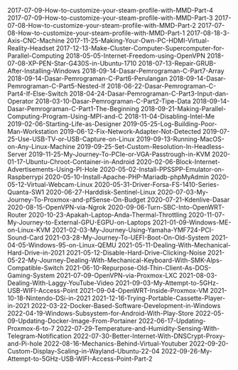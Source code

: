 2017-07-09-How-to-customize-your-steam-profile-with-MMD-Part-4
2017-07-09-How-to-customize-your-steam-profile-with-MMD-Part-3
2017-07-08-How-to-customize-your-steam-profile-with-MMD-Part-2
2017-07-08-How-to-customize-your-steam-profile-with-MMD-Part-1
2017-08-18-3-Axis-CNC-Machine
2017-11-25-Making-Your-Own-PC-HDMI-Virtual-Reality-Headset
2017-12-13-Make-Cluster-Computer-Supercomputer-for-Parallel-Computing
2018-05-05-Internet-Freedom-using-OpenVPN
2018-07-08-XP-PEN-Star-G430S-in-Ubuntu-1710
2018-07-13-Repair-GRUB-After-Installing-Windows
2018-09-14-Dasar-Pemrograman-C-Part7-Array
2018-09-14-Dasar-Pemrograman-C-Part6-Perulangan
2018-09-14-Dasar-Pemrograman-C-Part5-Nested-If
2018-06-22-Dasar-Pemrograman-C-Part4-If-Else-Switch
2018-04-24-Dasar-Pemrograman-C-Part3-Input-dan-Operator
2018-03-10-Dasar-Pemrograman-C-Part2-Tipe-Data
2018-09-14-Dasar-Pemrograman-C-Part1-The-Beginning
2018-09-21-Making-Parallel-Computing-Program-Using-MPI-and-C
2018-11-04-Disabling-Intel-Me
2019-02-06-Starting-Life-as-Designer
2019-05-25-Log-Building-Poor-Man-Workstation
2019-06-12-Fix-Network-Adapter-Not-Detected
2019-07-25-Use-USB-TV-or-USB-Capture-on-Linux
2019-09-13-Running-MacOS-on-Any-Linux-Machine
2019-09-25-Set-Custom-Resolution-In-Headless-Server
2019-11-25-My-Journey-To-PCIe-or-VGA-Passtrough-in-KVM
2020-01-17-Ubuntu-Chroot-Container-in-Android
2020-02-06-Block-Internet-Advertisements-Using-PI-Hole
2020-05-02-Install-PPSSPP-Emulator-on-Raspberrypi
2020-05-10-Install-Apache-PHP-Mariadb-phpMyAdmin
2020-05-12-Virtual-Webcam-Linux
2020-05-31-Driver-Forsa-FS-1410-Series-Quanta-SW1
2020-06-27-Harddisk-Sentinel-Linux
2020-07-03-My-Journey-To-Proxmox-and-pfSense-On-Budget
2020-07-21-Kdenlive-Dasar
2020-08-15-OpenVPN-via-Ngrok
2020-09-06-Turn-SBC-Into-OpenWRT-Router
2020-10-23-Apakah-Laptop-Anda-Thermal-Throttling
2020-11-07-My-Journey-to-External-GPU-EGPU-on-Laptops
2021-01-09-Windows-ME-on-Linux-KVM
2021-02-03-My-Journey-Using-Yamaha-YMF724-PCI-Sound-Card
2021-03-28-My-Journey-To-UEFI-Boot-On-Old-System
2021-04-05-Windows-95-on-Linux-QEMU
2021-05-11-Dealing-With-Mechanical-Hard-Drive-in-2021
2021-05-12-Disable-Hard-Drive-Clicking-Noise
2021-05-22-My-Journey-Dealing-With-Mechanical-Keyboard-With-SMK-Alps-Compatible-Switch
2021-06-10-Repurpose-Old-Thin-Client-As-DOS-Gaming-System
2021-07-09-OpenVPN-via-Proxmox-LXC
2021-08-03-Dealing-With-Laggy-YouTube-Video
2021-09-03-My-Attempt-to-5GHz-USB-WIFI-Access-Point
2021-09-04-OpenWRT-Inside-Proxmox-VM
2021-10-18-Nintendo-DSi-in-2021
2021-12-16-Trying-Portable-Cassette-Player-in-2021
2022-03-22-Docker-Based-Software-Development-in-Windows
2022-04-19-Windows-Subsystem-for-Android-With-Play-Store
2022-05-09-Updating-Docker-Image-From-Portainer
2022-06-17-Updating-Proxmox-6-to-7
2022-07-29-Temperature-and-Humidity-Sensing-With-Telegram-Notification
2022-07-30-Better-Internet-With-DNSCrypt-Proxy-and-Pi-hole
2022-08-16-Mechanics-Behind-Virtual-Youtuber
2022-09-20-Custom-Display-Scaling-in-Wayland-Ubuntu-22-04
2022-09-26-My-Attempt-to-5GHz-USB-WIFI-Access-Point-Part-2